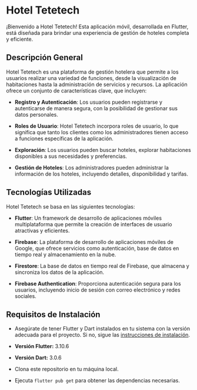 # Hotel Tetetech

¡Bienvenido a Hotel Tetetech! Esta aplicación móvil, desarrollada en Flutter, está diseñada para brindar una experiencia de gestión de hoteles completa y eficiente.

## Descripción General

Hotel Tetetech es una plataforma de gestión hotelera que permite a los usuarios realizar una variedad de funciones, desde la visualización  de habitaciones hasta la administración de servicios y recursos. La aplicación ofrece un conjunto de características clave, que incluyen:

- **Registro y Autenticación**: Los usuarios pueden registrarse y autenticarse de manera segura, con la posibilidad de gestionar sus datos personales.

- **Roles de Usuario**: Hotel Tetetech incorpora roles de usuario, lo que significa que tanto los clientes como los administradores tienen acceso a funciones específicas de la aplicación.

- **Exploración**: Los usuarios pueden buscar hoteles, explorar habitaciones disponibles a sus necesidades y preferencias.

- **Gestión de Hoteles**: Los administradores pueden administrar la información de los hoteles, incluyendo detalles, disponibilidad y tarifas.

## Tecnologías Utilizadas

Hotel Tetetech se basa en las siguientes tecnologías:

- **Flutter**: Un framework de desarrollo de aplicaciones móviles multiplataforma que permite la creación de interfaces de usuario atractivas y eficientes.

- **Firebase**: La plataforma de desarrollo de aplicaciones móviles de Google, que ofrece servicios como autenticación, base de datos en tiempo real y almacenamiento en la nube.

- **Firestore**: La base de datos en tiempo real de Firebase, que almacena y sincroniza los datos de la aplicación.

- **Firebase Authentication**: Proporciona autenticación segura para los usuarios, incluyendo inicio de sesión con correo electrónico y redes sociales.


## Requisitos de Instalación

- Asegúrate de tener Flutter y Dart instalados en tu sistema con la versión adecuada para el proyecto. Si no, sigue las [instrucciones de instalación](https://flutter.dev/docs/get-started/install).

- **Versión Flutter:** 3.10.6

- **Versión Dart:** 3.0.6

- Clona este repositorio en tu máquina local.

- Ejecuta `flutter pub get` para obtener las dependencias necesarias.


